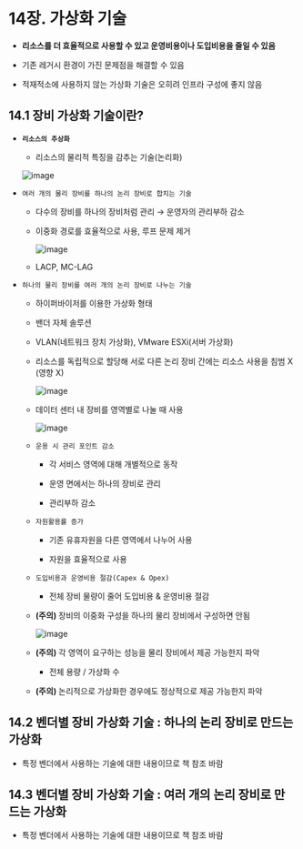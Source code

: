 # 14장. 가상화 기술
- **리소스를 더 효율적으로 사용할 수 있고 운영비용이나 도입비용을 줄일 수 있음**

- 기존 레거시 환경이 가진 문제점을 해결할 수 있음

- 적재적소에 사용하지 않는 가상화 기술은 오히려 인프라 구성에 좋지 않음 

## 14.1 장비 가상화 기술이란?
- **`리소스의 추상화`**
  - 리소스의 물리적 특징을 감추는 기술(논리화)
 
  ![image](https://github.com/Deep-Dive-Study/network-for-engineer/assets/99165624/fa1fa6c3-7c8d-43d9-bdbe-c24d5bd0c134)

- `여러 개의 물리 장비를 하나의 논리 장비로 합치는 기술`
  - 다수의 장비를 하나의 장비처럼 관리 → 운영자의 관리부하 감소

  - 이중화 경로를 효율적으로 사용, 루프 문제 제거

    ![image](https://github.com/Deep-Dive-Study/network-for-engineer/assets/99165624/4ad736ef-edbc-4066-bfad-e2570e0742f7)

  - LACP, MC-LAG

- `하나의 물리 장비를 여러 개의 논리 장비로 나누는 기술`
  - 하이퍼바이저를 이용한 가상화 형태

  - 밴더 자체 솔루션

  - VLAN(네트워크 장치 가상화), VMware ESXi(서버 가상화)

  - 리소스를 독립적으로 할당해 서로 다른 논리 장비 간에는 리소스 사용을 침범 X (영향 X)

    ![image](https://github.com/Deep-Dive-Study/network-for-engineer/assets/99165624/725972a4-c920-4b85-b26f-6eafc1f54bf7)

  - 데이터 센터 내 장비를 영역별로 나눌 때 사용
  
    ![image](https://github.com/Deep-Dive-Study/network-for-engineer/assets/99165624/ab450a4a-d75a-4666-80fe-be9ed3645291)

  - `운용 시 관리 포인트 감소`
    - 각 서비스 영역에 대해 개별적으로 동작

    - 운영 면에서는 하나의 장비로 관리

    - 관리부하 감소

  - `자원활용률 증가`
    - 기존 유휴자원을 다른 영역에서 나누어 사용

    - 자원을 효율적으로 사용

  - `도입비용과 운영비용 절감(Capex & Opex)`
    - 전체 장비 물량이 줄어 도입비용 & 운영비용 절감

  - **(주의)** 장비의 이중화 구성을 하나의 물리 장비에서 구성하면 안됨

    ![image](https://github.com/Deep-Dive-Study/network-for-engineer/assets/99165624/7925c690-78ff-44a7-8c31-039dbf12937d)

  - **(주의)** 각 영역이 요구하는 성능을 물리 장비에서 제공 가능한지 파악
    - 전체 용량 / 가상화 수 

  - **(주의)** 논리적으로 가상화한 경우에도 정상적으로 제공 가능한지 파악

## 14.2 벤더별 장비 가상화 기술 : 하나의 논리 장비로 만드는 가상화
- 특정 벤더에서 사용하는 기술에 대한 내용이므로 책 참조 바람
  
## 14.3 벤더별 장비 가상화 기술 : 여러 개의 논리 장비로 만드는 가상화
- 특정 벤더에서 사용하는 기술에 대한 내용이므로 책 참조 바람
